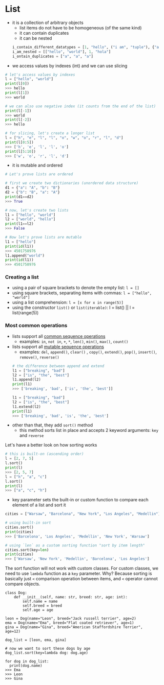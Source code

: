 # List
- it is a collection of arbitrary objects 
  - list items do not have to be homogeneous (of the same kind)
  - it can contain duplicates
  - it can be nested
  ```python
  i_contain_different_datatypes = [1, "hello", ("i am", "tuple"), {"a": "A"}, True]
  i_am_nested = [["hello", "world"], 1, "hola"]
  i_ontain_duplicates = ["a", "a", "a"]
  ```
- we access values by indexes (int) and we can use slicing
```python
# let's access values by indexes
l = ["hello", "world"]
print(l[0])
>>> hello
print(l[1])
>>> world

# we can also use negative index (it counts from the end of the list)
print(l[-1])
>>> world
print(l[-2])
>>> hello

# for slicing, let's create a longer list
l = ["h", "e", "l", "l", "o", "w", "o", "r", "l", "d"]
print(l[0:5])
>>> ['h', 'e', 'l', 'l', 'o']
print(l[5:10])
>>> ['w', 'o', 'r', 'l', 'd']
```
- it is mutable and ordered

```python
# Let's prove lists are ordered

# first we create two dictionaries (unordered data structure)
d1 = {"a": "A", "b": "B"}
d2 = {"b": "B", "a": "A"}
print(d1==d2)
>>> True

# now, let's create two lists
l1 = ["hello", "world"]
l2 = ["world", "hello"]
print(l1==l2)
>>> False

# Now let's prove lists are mutable
l1 = ["hello"]
print(id(l1))
>>> 4501758976
l1.append("world")
print(id(l1))
>>> 4501758976
```

### Creating a list
- using a pair of square brackets to denote the empty list: `l = []`
- using square brackets, separating items with commas: `l = ["hello", "world"]`
- using a list comprehension: `l = [x for x in range(5)]`
- using the constructor `list()` or `list(iterable)`: l = list() || l = list(range(5))

### Most common operations
- lists support all [common sequence operations](https://docs.python.org/3/library/stdtypes.html?highlight=list#common-sequence-operations)
  - examples: `in`, `not in`, `+`, `*`, `len()`, `min()`, `max()`, `count()`
- lists support all [mutable sequence operations](https://docs.python.org/3/library/stdtypes.html?highlight=list#mutable-sequence-types)
  - examples: `del`, `append()`, `clear()` , `copy()`, `extend()`, `pop()`, `insert()`, `remove()`, `reverse()`  
  ```python
  # the difference between append and extend
  l1 = ["breaking", "bad"]
  l2 = ["is", "the", "best"]
  l1.append(l2)
  print(l1)
  >>> ['breaking', 'bad', ['is', 'the', 'best']]
  
  l1 = ["breaking", "bad"]
  l2 = ["is", "the", "best"]
  l1.extend(l2)
  print(l1)
  >>> ['breaking', 'bad', 'is', 'the', 'best']
  ```
- other than that, they add `sort()` method
  - this method sorts list in place and accepts 2 keyword arguments: `key` and `reverse`

Let's have a better look on how sorting works
```python
# this is built-on (ascending order)
l = [2, 7, 5]
l.sort()
print(l)
>>> [2, 5, 7]
l = ["h", "a", "c"]
l.sort()
print(l)
>>> ["a", "c", "h"]
```
- key parameter sets the built-in or custom function to compare each element of a list and sort it
```python
cities = ["Warsaw", "Barcelona", "New York", "Los Angeles", "Medellin"]

# using built-in sort
cities.sort()
print(cities)
>>> ['Barcelona', 'Los Angeles', 'Medellin', 'New York', 'Warsaw']

# using `len` as a custom sorting function "sort by item length"
cities.sort(key=len)
print(cities)
>>> ['Warsaw', 'New York', 'Medellin', 'Barcelona', 'Los Angeles']
```
The sort function will not work with custom classes. For custom classes, we need to use `lambda` function as a `key` parameter.
Why? Because sorting is basically just `<` comparison operation between items, and `<` operator cannot compare objects.
```
class Dog:
    def __init__(self, name: str, breed: str, age: int):
        self.name = name
        self.breed = breed
        self.age = age

leon = Dog(name="Leon", breed="Jack russell terrier", age=2)
ema = Dog(name="Ema", breed="Flat coated retriever", age=1)
gina = Dog(name="Gina", breed="American Staffordshire Terrier", age=12)

dog_list = [leon, ema, gina]

# now we want to sort these dogs by age
dog_list.sort(key=lambda dog: dog.age)

for dog in dog_list:
  print(dog.name)
>>> Ema
>>> Leon
>>> Gina
```
